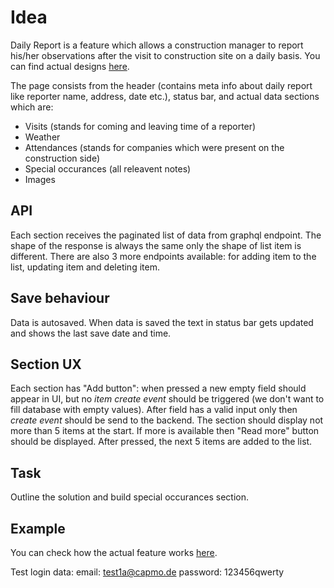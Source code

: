 # Idea
Daily Report is a feature which allows a construction manager to report his/her observations after the visit to construction site on a daily basis. 
You can find actual designs [here](https://github.com/capmo/frontend-test/tree/master/designs).

The page consists from the header (contains meta info about daily report like reporter name, address, date etc.), status bar, and actual data sections which are:
- Visits (stands for coming and leaving time of a reporter)
- Weather 
- Attendances (stands for companies which were present on the construction side)
- Special occurances (all releavent notes)
- Images

## API
Each section receives the paginated list of data from graphql endpoint. The shape of the response is always the same only the shape of list item is different.  There are also 3 more endpoints available: for adding item to the list, updating item and deleting item. 

## Save behaviour
Data is autosaved. When data is saved the text in status bar gets updated and shows the last save date and time.

## Section UX
Each section has "Add button": when pressed a new empty field should appear in UI, but no _item create event_ should be triggered (we don't want to fill database with empty values). After field has a valid input only then _create event_ should be send to the backend.
The section should display not more than 5 items at the start. If more is available then "Read more" button should be displayed. After pressed, the next 5 items are added to the list.

## Task
Outline the solution and build special occurances section.

## Example
You can check how the actual feature works [here](https://app.staging.capmo.de/projects/a5b60f3a-8e94-11ea-be39-b300a4e40f96/new-daily-reports/2020-11-08).

Test login data:
email: test1a@capmo.de
password: 123456qwerty

